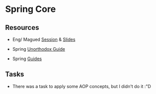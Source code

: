 # Spring Core

## Resources
- Eng/ Magued [Session](https://drive.google.com/file/d/1xji11Um_qfTDEopNG2mu4jOrVgyOkNdd/view?usp=drive_link) & [Slides](https://drive.google.com/file/d/1V4336sgcB_Yuwy2rCijF76loIT3gYnE6/view?usp=drive_link)

- Spring [Unorthodox Guide](https://www.marcobehler.com/guides/spring-framework#spring-ioc-dependency-container)

- Spring [Guides](https://spring.io/guides/)

## Tasks
- There was a task to apply some AOP concepts, but I didn't do it :"D
